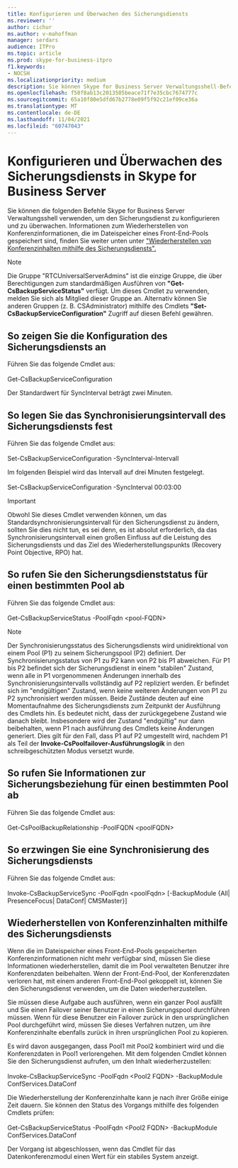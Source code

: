 ```yaml
---
title: Konfigurieren und Überwachen des Sicherungsdiensts
ms.reviewer: ''
author: cichur
ms.author: v-mahoffman
manager: serdars
audience: ITPro
ms.topic: article
ms.prod: skype-for-business-itpro
f1.keywords:
- NOCSH
ms.localizationpriority: medium
description: Sie können Skype for Business Server Verwaltungsshell-Befehle verwenden, um den Sicherungsdienst zu konfigurieren und zu überwachen.
ms.openlocfilehash: f50f8ab13c2013505beace71f7e35cbc7674777c
ms.sourcegitcommit: 65a10f80e5dfd67b2778e09f5f92c21ef09ce36a
ms.translationtype: MT
ms.contentlocale: de-DE
ms.lasthandoff: 11/04/2021
ms.locfileid: "60747043"
---
```

# <a name="configuring-and-monitoring-the-backup-service-in-skype-for-business-server"></a>Konfigurieren und Überwachen des Sicherungsdiensts in Skype for Business Server

Sie können die folgenden Befehle Skype for Business Server Verwaltungsshell verwenden, um den Sicherungsdienst zu konfigurieren und zu überwachen. Informationen zum Wiederherstellen von Konferenzinformationen, die im Dateispeicher eines Front-End-Pools gespeichert sind, finden Sie weiter unten unter ["Wiederherstellen von Konferenzinhalten mithilfe des Sicherungsdiensts".](#restore-conference-contents-using-the-backup-service)

> [!NOTE]  
> Die Gruppe "RTCUniversalServerAdmins" ist die einzige Gruppe, die über Berechtigungen zum standardmäßigen Ausführen von **"Get-CsBackupServiceStatus"** verfügt. Um dieses Cmdlet zu verwenden, melden Sie sich als Mitglied dieser Gruppe an. Alternativ können Sie anderen Gruppen (z. B. CSAdministrator) mithilfe des Cmdlets **"Set-CsBackupServiceConfiguration"** Zugriff auf diesen Befehl gewähren.

## <a name="to-see-the-backup-service-configuration"></a>So zeigen Sie die Konfiguration des Sicherungsdiensts an

Führen Sie das folgende Cmdlet aus:<br/><br/>Get-CsBackupServiceConfiguration

Der Standardwert für SyncInterval beträgt zwei Minuten.

## <a name="to-set-the-backup-service-sync-interval"></a>So legen Sie das Synchronisierungsintervall des Sicherungsdiensts fest

Führen Sie das folgende Cmdlet aus:<br/><br/>Set-CsBackupServiceConfiguration -SyncInterval-Intervall

Im folgenden Beispiel wird das Intervall auf drei Minuten festgelegt.<br/><br/>Set-CsBackupServiceConfiguration -SyncInterval 00:03:00


> [!IMPORTANT]  
> Obwohl Sie dieses Cmdlet verwenden können, um das Standardsynchronisierungsintervall für den Sicherungsdienst zu ändern, sollten Sie dies nicht tun, es sei denn, es ist absolut erforderlich, da das Synchronisierungsintervall einen großen Einfluss auf die Leistung des Sicherungsdiensts und das Ziel des Wiederherstellungspunkts (Recovery Point Objective, RPO) hat.

## <a name="to-get-the-backup-service-status-for-a-particular-pool"></a>So rufen Sie den Sicherungsdienststatus für einen bestimmten Pool ab

Führen Sie das folgende Cmdlet aus:<br/><br/>Get-CsBackupServiceStatus -PoolFqdn \<pool-FQDN>

> [!NOTE]  
> Der Synchronisierungsstatus des Sicherungsdiensts wird unidirektional von einem Pool (P1) zu seinem Sicherungspool (P2) definiert. Der Synchronisierungsstatus von P1 zu P2 kann von P2 bis P1 abweichen. Für P1 bis P2 befindet sich der Sicherungsdienst in einem "stabilen" Zustand, wenn alle in P1 vorgenommenen Änderungen innerhalb des Synchronisierungsintervalls vollständig auf P2 repliziert werden. Er befindet sich im "endgültigen" Zustand, wenn keine weiteren Änderungen von P1 zu P2 synchronisiert werden müssen. Beide Zustände deuten auf eine Momentaufnahme des Sicherungsdiensts zum Zeitpunkt der Ausführung des Cmdlets hin. Es bedeutet nicht, dass der zurückgegebene Zustand wie danach bleibt. Insbesondere wird der Zustand "endgültig" nur dann beibehalten, wenn P1 nach ausführung des Cmdlets keine Änderungen generiert. Dies gilt für den Fall, dass P1 auf P2 umgestellt wird, nachdem P1 als Teil der **Invoke-CsPoolfailover-Ausführungslogik** in den schreibgeschützten Modus versetzt wurde.

## <a name="to-get-information-about-the-backup-relationship-for-a-particular-pool"></a>So rufen Sie Informationen zur Sicherungsbeziehung für einen bestimmten Pool ab

Führen Sie das folgende Cmdlet aus:<br/><br/>Get-CsPoolBackupRelationship -PoolFQDN \<poolFQDN>

## <a name="to-force-a-backup-service-sync"></a>So erzwingen Sie eine Synchronisierung des Sicherungsdiensts

Führen Sie das folgende Cmdlet aus:<br/><br/>Invoke-CsBackupServiceSync -PoolFqdn \<poolFqdn> [-BackupModule {All| PresenceFocus| DataConf| CMSMaster}]

## <a name="restore-conference-contents-using-the-backup-service"></a>Wiederherstellen von Konferenzinhalten mithilfe des Sicherungsdiensts 

Wenn die im Dateispeicher eines Front-End-Pools gespeicherten Konferenzinformationen nicht mehr verfügbar sind, müssen Sie diese Informationen wiederherstellen, damit die im Pool verwalteten Benutzer ihre Konferenzdaten beibehalten. Wenn der Front-End-Pool, der Konferenzdaten verloren hat, mit einem anderen Front-End-Pool gekoppelt ist, können Sie den Sicherungsdienst verwenden, um die Daten wiederherzustellen.

Sie müssen diese Aufgabe auch ausführen, wenn ein ganzer Pool ausfällt und Sie einen Failover seiner Benutzer in einen Sicherungspool durchführen müssen. Wenn für diese Benutzer ein Failover zurück in den ursprünglichen Pool durchgeführt wird, müssen Sie dieses Verfahren nutzen, um ihre Konferenzinhalte ebenfalls zurück in ihren ursprünglichen Pool zu kopieren.

Es wird davon ausgegangen, dass Pool1 mit Pool2 kombiniert wird und die Konferenzdaten in Pool1 verlorengehen. Mit dem folgenden Cmdlet können Sie den Sicherungsdienst aufrufen, um den Inhalt wiederherzustellen:<br/><br/>Invoke-CsBackupServiceSync -PoolFqdn \<Pool2 FQDN> -BackupModule ConfServices.DataConf

Die Wiederherstellung der Konferenzinhalte kann je nach ihrer Größe einige Zeit dauern. Sie können den Status des Vorgangs mithilfe des folgenden Cmdlets prüfen:<br/><br/>Get-CsBackupServiceStatus -PoolFqdn \<Pool2 FQDN> -BackupModule ConfServices.DataConf

Der Vorgang ist abgeschlossen, wenn das Cmdlet für das Datenkonferenzmodul einen Wert für ein stabiles System anzeigt.
